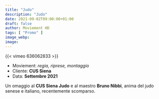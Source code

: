```yaml
---
title: "Judo"
description: "Judo"
date: 2021-09-02T09:00:00+01:00
draft: false
author: Moviement HD
tags: [ "Promo" ]
image_webp:
image:
---
```


{{< vimeo 636062833 >}}
<br>

- Moviement: *regia, riprese, montaggio*
- Cliente: **CUS Siena**
- Data: **Settembre 2021**

Un omaggio al **CUS Siena Judo** e al maestro **Bruno Nibbi**, anima del judo senese e italiano, recentemente scomparso.
